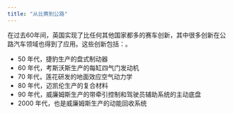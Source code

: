 ```yaml
---
title: "从比赛到公路"
---
```


在过去60年间，英国实现了比任何其他国家都多的赛车创新，其中很多创新在公路汽车领域也得到了应用。这些创新包括：。

- 50 年代，捷豹生产的盘式制动器
- 60 年代，考斯沃斯生产的每缸四气门发动机
- 70 年代，莲花研发的地面效应空气动力学
- 80 年代，迈凯伦生产的复合材料
- 90 年代，威廉姆斯生产的带牵引控制和驾驶员辅助系统的主动底盘
- 2000 年代，也是威廉姆斯生产的动能回收系统

